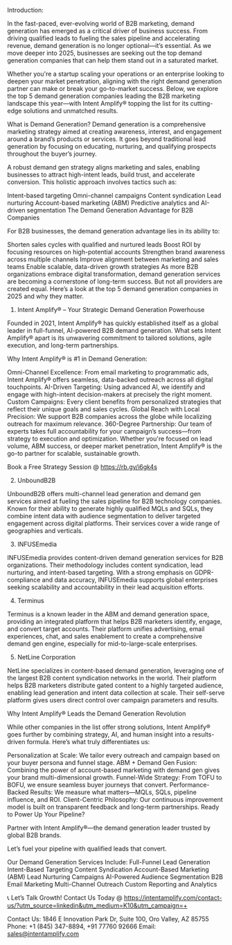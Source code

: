 Introduction: 

In the fast-paced, ever-evolving world of B2B marketing, demand generation has emerged as a critical driver of business success. From driving qualified leads to fueling the sales pipeline and accelerating revenue, demand generation is no longer optional—it’s essential. As we move deeper into 2025, businesses are seeking out the top demand generation companies that can help them stand out in a saturated market.

Whether you're a startup scaling your operations or an enterprise looking to deepen your market penetration, aligning with the right demand generation partner can make or break your go-to-market success. Below, we explore the top 5 demand generation companies leading the B2B marketing landscape this year—with Intent Amplify® topping the list for its cutting-edge solutions and unmatched results.

What is Demand Generation?
Demand generation is a comprehensive marketing strategy aimed at creating awareness, interest, and engagement around a brand’s products or services. It goes beyond traditional lead generation by focusing on educating, nurturing, and qualifying prospects throughout the buyer’s journey.

A robust demand gen strategy aligns marketing and sales, enabling businesses to attract high-intent leads, build trust, and accelerate conversion. This holistic approach involves tactics such as:

Intent-based targeting
Omni-channel campaigns
Content syndication
Lead nurturing
Account-based marketing (ABM)
Predictive analytics and AI-driven segmentation
The Demand Generation Advantage for B2B Companies

For B2B businesses, the demand generation advantage lies in its ability to:

Shorten sales cycles with qualified and nurtured leads
Boost ROI by focusing resources on high-potential accounts
Strengthen brand awareness across multiple channels
Improve alignment between marketing and sales teams
Enable scalable, data-driven growth strategies
As more B2B organizations embrace digital transformation, demand generation services are becoming a cornerstone of long-term success. But not all providers are created equal. Here’s a look at the top 5 demand generation companies in 2025 and why they matter.

1. Intent Amplify® – Your Strategic Demand Generation Powerhouse

Founded in 2021, Intent Amplify® has quickly established itself as a global leader in full-funnel, AI-powered B2B demand generation. What sets Intent Amplify® apart is its unwavering commitment to tailored solutions, agile execution, and long-term partnerships.

Why Intent Amplify® is #1 in Demand Generation:

Omni-Channel Excellence: From email marketing to programmatic ads, Intent Amplify® offers seamless, data-backed outreach across all digital touchpoints.
AI-Driven Targeting: Using advanced AI, we identify and engage with high-intent decision-makers at precisely the right moment.
Custom Campaigns: Every client benefits from personalized strategies that reflect their unique goals and sales cycles.
Global Reach with Local Precision: We support B2B companies across the globe while localizing outreach for maximum relevance.
360-Degree Partnership: Our team of experts takes full accountability for your campaign’s success—from strategy to execution and optimization.
Whether you're focused on lead volume, ABM success, or deeper market penetration, Intent Amplify® is the go-to partner for scalable, sustainable growth.

Book a Free Strategy Session @ https://rb.gy/i6gk4s

2. UnboundB2B

UnboundB2B offers multi-channel lead generation and demand gen services aimed at fueling the sales pipeline for B2B technology companies. Known for their ability to generate highly qualified MQLs and SQLs, they combine intent data with audience segmentation to deliver targeted engagement across digital platforms. Their services cover a wide range of geographies and verticals.

3. INFUSEmedia

INFUSEmedia provides content-driven demand generation services for B2B organizations. Their methodology includes content syndication, lead nurturing, and intent-based targeting. With a strong emphasis on GDPR-compliance and data accuracy, INFUSEmedia supports global enterprises seeking scalability and accountability in their lead acquisition efforts.

4. Terminus

Terminus is a known leader in the ABM and demand generation space, providing an integrated platform that helps B2B marketers identify, engage, and convert target accounts. Their platform unifies advertising, email experiences, chat, and sales enablement to create a comprehensive demand gen engine, especially for mid-to-large-scale enterprises.

5. NetLine Corporation

NetLine specializes in content-based demand generation, leveraging one of the largest B2B content syndication networks in the world. Their platform helps B2B marketers distribute gated content to a highly targeted audience, enabling lead generation and intent data collection at scale. Their self-serve platform gives users direct control over campaign parameters and results.

Why Intent Amplify® Leads the Demand Generation Revolution

While other companies in the list offer strong solutions, Intent Amplify® goes further by combining strategy, AI, and human insight into a results-driven formula. Here’s what truly differentiates us:

Personalization at Scale: We tailor every outreach and campaign based on your buyer persona and funnel stage.
ABM + Demand Gen Fusion: Combining the power of account-based marketing with demand gen gives your brand multi-dimensional growth.
Funnel-Wide Strategy: From TOFU to BOFU, we ensure seamless buyer journeys that convert.
Performance-Backed Results: We measure what matters—MQLs, SQLs, pipeline influence, and ROI.
Client-Centric Philosophy: Our continuous improvement model is built on transparent feedback and long-term partnerships.
Ready to Power Up Your Pipeline?

Partner with Intent Amplify®—the demand generation leader trusted by global B2B brands.

Let’s fuel your pipeline with qualified leads that convert.

Our Demand Generation Services Include:
Full-Funnel Lead Generation
Intent-Based Targeting
Content Syndication
Account-Based Marketing (ABM)
Lead Nurturing Campaigns
AI-Powered Audience Segmentation
B2B Email Marketing
Multi-Channel Outreach
Custom Reporting and Analytics

📞 Let’s Talk Growth! Contact Us Today  @ https://intentamplify.com/contact-us/?utm_source=linkedin&utm_medium=K10&utm_campaign=+

Contact Us:
1846 E Innovation Park Dr,
Suite 100, Oro Valley, AZ 85755
Phone: +1 (845) 347-8894, +91 77760 92666
Email: sales@intentamplify.com
